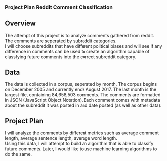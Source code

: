 ### Project Plan Reddit Comment Classification

## Overview
The attempt of this project is to analyze comments gathered from reddit.  The comments are seperated by subreddit categories.  
I will choose subreddits that have different political biases and will see if any difference in comments can be used to create 
an algorithm capable of classfying future comments into the correct subreddit category.

## Data
The data is collected in a corpus, seperated by month.  The corpus begins on December 2005 and currently ends August 2017.
The last month is the largest file, containing 84,658,503 comments.  The comments are formatted in JSON (JavaScript Object Notation).
Each comment comes with metadata about the subreddit it was posted in and date posted (as well as other data).  

## Project Plan
I will analyze the comments by different metrics such as average comment length, average sentence length, average word length.  
Using this data, I will attempt to build an algorithm that is able to classify future comments.  Later, I would like to use machine 
learning algorithms to do the same.